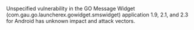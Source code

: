 Unspecified vulnerability in the GO Message Widget (com.gau.go.launcherex.gowidget.smswidget) application 1.9, 2.1, and 2.3 for Android has unknown impact and attack vectors.